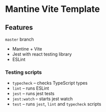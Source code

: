 # Mantine Vite Template
## Features
`master` branch
- Mantine + Vite
- Jest with react testing library
- ESLint

### Testing scripts

- `typecheck` – checks TypeScript types
- `lint` – runs ESLint
- `jest` – runs jest tests
- `jest:watch` – starts jest watch
- `test` – runs `jest`, `lint` and `typecheck` scripts